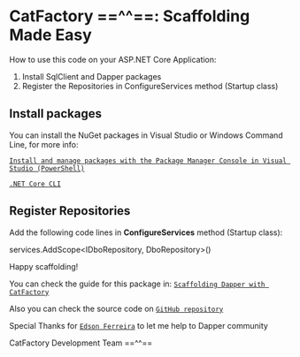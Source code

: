 # CatFactory ==^^==: Scaffolding Made Easy

How to use this code on your ASP.NET Core Application:

1. Install SqlClient and Dapper packages
2. Register the Repositories in ConfigureServices method (Startup class)

## Install packages

You can install the NuGet packages in Visual Studio or Windows Command Line, for more info:

[`Install and manage packages with the Package Manager Console in Visual Studio (PowerShell)`](https://docs.microsoft.com/en-us/nuget/consume-packages/install-use-packages-powershell)

[`.NET Core CLI`](https://docs.microsoft.com/en-us/dotnet/core/tools/dotnet-add-package)

## Register Repositories

Add the following code lines in **ConfigureServices** method (Startup class):

  services.AddScope<IDboRepository, DboRepository>()

Happy scaffolding!

You can check the guide for this package in: [`Scaffolding Dapper with CatFactory`](https://www.codeproject.com/Articles/1213355/Scaffolding-Dapper-with-CatFactory)

Also you can check the source code on [`GitHub repository`](https://github.com/hherzl/CatFactory.Dapper)

Special Thanks for [`Edson Ferreira`](https://github.com/EdsonF) to let me help to Dapper community

CatFactory Development Team ==^^==
